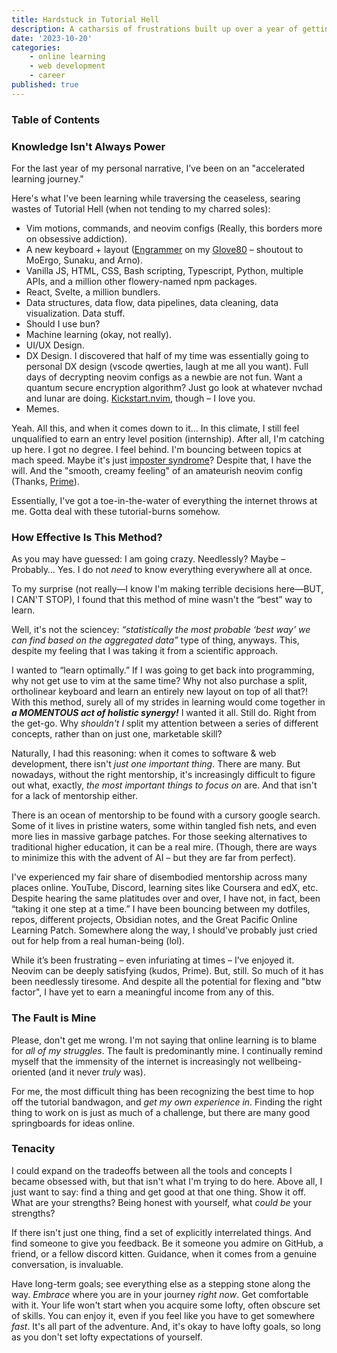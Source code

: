 ```yaml
---
title: Hardstuck in Tutorial Hell
description: A catharsis of frustrations built up over a year of getting back into programming.
date: '2023-10-20'
categories:
    - online learning
    - web development
    - career
published: true
---
```


### Table of Contents

### Knowledge Isn't Always Power

For the last year of my personal narrative, I’ve been on an "accelerated learning journey."

Here's what I've been learning while traversing the ceaseless, searing wastes of Tutorial Hell (when not tending to my charred soles):
- Vim motions, commands, and neovim configs (Really, this borders more on obsessive addiction).
- A new keyboard + layout ([Engrammer](https://sunaku.github.io/moergo-glove80-keyboard.html#layers) on my [Glove80](https://www.moergo.com/) – shoutout to MoErgo, Sunaku, and Arno).
- Vanilla JS, HTML, CSS, Bash scripting, Typescript, Python, multiple APIs, and a million other flowery-named npm packages.
- React, Svelte, a million bundlers.
- Data structures, data flow, data pipelines, data cleaning, data visualization. Data stuff.
- Should I use bun?
- Machine learning (okay, not really).
- UI/UX Design.
- DX Design. I discovered that half of my time was essentially going to personal DX design (vscode qwerties, laugh at me all you want). Full days of decrypting neovim configs as a newbie are not fun. Want a quantum secure encryption algorithm? Just go look at whatever nvchad and lunar are doing. [Kickstart.nvim](https://github.com/nvim-lua/kickstart.nvim), though – I love you.
- Memes.

Yeah. All this, and when it comes down to it… In this climate, I still feel unqualified to earn an entry level position (internship). After all, I'm catching up here. I got no degree. I feel behind. I'm bouncing between topics at mach speed. Maybe it's just [imposter syndrome](https://80000hours.org/2022/04/imposter-syndrome/)? Despite that, I have the will. And the "smooth, creamy feeling" of an amateurish neovim config (Thanks, [Prime](https://www.youtube.com/@ThePrimeagen)).

Essentially, I've got a toe-in-the-water of everything the internet throws at me. Gotta deal with these tutorial-burns somehow.

### How Effective Is This Method?
As you may have guessed: I am going crazy. Needlessly? Maybe – Probably… Yes. I do not *need* to know everything everywhere all at once.

To my surprise (not really—I know I'm making terrible decisions here—BUT, I CAN'T STOP), I found that this method of mine wasn't the “best” way to learn.

Well, it's not the sciencey: *“statistically the most probable ‘best way’ we can find based on the aggregated data”* type of thing, anyways. This, despite my feeling that I was taking it from a scientific approach.

I wanted to “learn optimally.” If I was going to get back into programming, why not get use to vim at the same time? Why not also purchase a split, ortholinear keyboard and learn an entirely new layout on top of all that?! With this method, surely all of my strides in learning would come together in ***a MOMENTOUS act of holistic synergy!*** I wanted it all. Still do. Right from the get-go. Why *shouldn't I* split my attention between a series of different concepts, rather than on just one, marketable skill?

Naturally, I had this reasoning: when it comes to software & web development, there isn't *just one important thing*. There are many. But nowadays, without the right mentorship, it's increasingly difficult to figure out what, exactly, *the most important things to focus on* are. And that isn't for a lack of mentorship either.

There is an ocean of mentorship to be found with a cursory google search. Some of it lives in pristine waters, some within tangled fish nets, and even more lies in massive garbage patches. For those seeking alternatives to traditional higher education, it can be a real mire. (Though, there are ways to minimize this with the advent of AI – but they are far from perfect).

I've experienced my fair share of disembodied mentorship across many places online. YouTube, Discord, learning sites like Coursera and edX, etc. Despite hearing the same platitudes over and over, I have not, in fact, been “taking it one step at a time.” I have been bouncing between my dotfiles, repos, different projects, Obsidian notes, and the Great Pacific Online Learning Patch. Somewhere along the way, I should've probably just cried out for help from a real human-being (lol).

While it’s been frustrating – even infuriating at times – I’ve enjoyed it. Neovim can be deeply satisfying (kudos, Prime). But, still. So much of it has been needlessly tiresome. And despite all the potential for flexing and "btw factor", I have yet to earn a meaningful income from any of this.

### The Fault is Mine

Please, don't get me wrong. I'm not saying that online learning is to blame for *all of my struggles*. The fault is predominantly mine. I continually remind myself that the immensity of the internet is increasingly not wellbeing-oriented (and it never *truly* was).

For me, the most difficult thing has been recognizing the best time to hop off the tutorial bandwagon, and *get my own experience in*. Finding the right thing to work on is just as much of a challenge, but there are many good springboards for ideas online.

### Tenacity

I could expand on the tradeoffs between all the tools and concepts I became obsessed with, but that isn't what I'm trying to do here. Above all, I just want to say: find a thing and get good at that one thing. Show it off. What are your strengths? Being honest with yourself, what *could be* your strengths? 

If there isn't just one thing, find a set of explicitly interrelated things. And find someone to give you feedback. Be it someone you admire on GitHub, a friend, or a fellow discord kitten. Guidance, when it comes from a genuine conversation, is invaluable.

Have long-term goals; see everything else as a stepping stone along the way. *Embrace* where you are in your journey *right now*. Get comfortable with it. Your life won't start when you acquire some lofty, often obscure set of skills. You can enjoy it, even if you feel like you have to get somewhere *fast*. It's all part of the adventure. And, it's okay to have lofty goals, so long as you don't set lofty expectations of yourself.